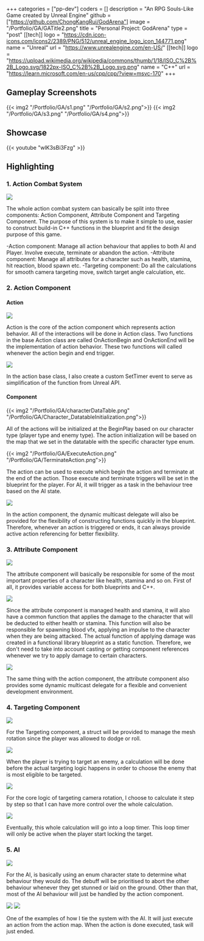 +++
categories = ["pp-dev"]
coders = []
description = "An RPG Souls-Like Game created by Unreal Engine"
github = ["https://github.com/ChongKangRui/GodArena"]
image = "/Portfolio/GA/GATitle2.png"
title = "Personal Project: GodArena"
type = "post"
[[tech]]
logo = "https://cdn.icon-icons.com/icons2/2389/PNG/512/unreal_engine_logo_icon_144771.png"
name = "Unreal"
url = "https://www.unrealengine.com/en-US/"
[[tech]]
logo = "https://upload.wikimedia.org/wikipedia/commons/thumb/1/18/ISO_C%2B%2B_Logo.svg/1822px-ISO_C%2B%2B_Logo.svg.png"
name = "C++"
url = "https://learn.microsoft.com/en-us/cpp/cpp/?view=msvc-170"
+++

## Gameplay Screenshots

{{< img2 "/Portfolio/GA/s1.png" "/Portfolio/GA/s2.png">}}
{{< img2 "/Portfolio/GA/s3.png" "/Portfolio/GA/s4.png">}}


## Showcase

{{< youtube "wlK3sBi3Fzg" >}}


## Highlighting


### 1. Action Combat System

![](/Portfolio/GA/SystemDiagram.png)

The whole action combat system can basically be split into three components: Action Component, Attribute Component and Targeting Component. The purpose of this system is to make it simple to use, easier to construct build-in C++ functions in the blueprint and fit the design purpose of this game.

-Action component: Manage all action behaviour that applies to both AI and Player. Involve execute, terminate or abandon the action.
-Attribute component: Manage all attributes for a character such as health, stamina, hit reaction, blood spawn etc.
-Targeting component: Do all the calculations for smooth camera targeting move, switch target angle calculation, etc.

### 2. Action Component

#### Action

![](/Portfolio/GA/Action.png)

Action is the core of the action component which represents action behavior. All of the interactions will be done in Action class.  Two functions in the base Action class are called OnActionBegin and OnActionEnd will be the implementation of action behavior. These two functions will called whenever the action begin and end trigger.

![](/Portfolio/GA/ActionTimer.png)


In the action base class, I also create a custom SetTimer event to serve as simplification of the function from Unreal API.

#### Component

{{< img2 "/Portfolio/GA/characterDataTable.png" "/Portfolio/GA/Character_DatatableInitialization.png">}}

All of the actions will be initialized at the BeginPlay based on our character type (player type and enemy type). The action initialization will be based on the map that we set in the datatable with the specific character type enum. 

{{< img2 "/Portfolio/GA/ExecuteAction.png" "/Portfolio/GA/TerminateAction.png">}}

The action can be used to execute which begin the action and terminate at the end of the action. Those execute and terminate triggers will be set in the blueprint for the player. For AI, it will trigger as a task in the behaviour tree based on the AI state.

![](/Portfolio/GA/ActionComponentDelegate.png)

In the action component, the dynamic multicast delegate will also be provided for the flexibility of constructing functions quickly in the blueprint. Therefore, whenever an action is triggered or ends, it can always provide active action referencing for better flexibility. 

### 3. Attribute Component

![](/Portfolio/GA/AttributeGetter.png)

The attribute component will basically be responsible for some of the most important properties of a character like health, stamina and so on. First of all, it provides variable access for both blueprints and C++.

![](/Portfolio/GA/ApplyDamage.png)

Since the attribute component is managed health and stamina, it will also have a common function that applies the damage to the character that will be deducted to either health or stamina. This function will also be responsible for spawning blood vfx, applying an impulse to the character when they are being attacked. The actual function of applying damage was created in a functional library blueprint as a static function. Therefore, we don't need to take into account casting or getting component references whenever we try to apply damage to certain characters.

![](/Portfolio/GA/AttributeDelegate.png)

The same thing with the action component, the attribute component also provides some dynamic multicast delegate for a flexible and convenient development environment.

### 4. Targeting Component

![](/Portfolio/GA/TargetingComponentStruct.png)

For the Targeting component, a struct will be provided to manage the mesh rotation since the player was allowed to dodge or roll.

![](/Portfolio/GA/BeginTargetLogic.png)

When the player is trying to target an enemy, a calculation will be done before the actual targeting logic happens in order to choose the enemy that is most eligible to be targeted.

![](/Portfolio/GA/TargetingTickLogic2.png)

For the core logic of targeting camera rotation, I choose to calculate it step by step so that I can have more control over the whole calculation. 

![](/Portfolio/GA/TargetingTickLogic.png)

Eventually, this whole calculation will go into a loop timer. This loop timer will only be active when the player start locking the target.

### 5. AI

![](/Portfolio/GA/AIExample.png)

For the AI, is basically using an enum character state to determine what behaviour they would do. The debuff will be prioritised to abort the other behaviour whenever they get stunned or laid on the ground. Other than that, most of the AI behaviour will just be handled by the action component.

![](/Portfolio/GA/AIExecuteActionTask.png)
![](/Portfolio/GA/AIExecuteAction.png)

One of the examples of how I tie the system with the AI. It will just execute an action from the action map. When the action is done executed, task will just ended.

